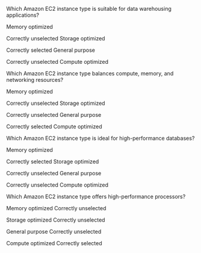 Which Amazon EC2 instance type is suitable for data warehousing applications?

Memory optimized

Correctly unselected
Storage optimized

Correctly selected
General purpose

Correctly unselected
Compute optimized


Which Amazon EC2 instance type balances compute, memory, and networking resources?

Memory optimized

Correctly unselected
Storage optimized

Correctly unselected
General purpose

Correctly selected
Compute optimized


Which Amazon EC2 instance type is ideal for high-performance databases?

Memory optimized

Correctly selected
Storage optimized

Correctly unselected
General purpose

Correctly unselected
Compute optimized


Which Amazon EC2 instance type offers high-performance processors?

Memory optimized
Correctly unselected

Storage optimized
Correctly unselected

General purpose
Correctly unselected

Compute optimized
Correctly selected




